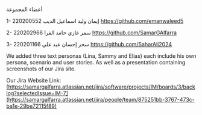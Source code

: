 أعضاء المجموعة 

1- إيمان وليد اسماعيل الديب 
220200552
https://github.com/emanwaleed5

2- سمر غازي حامد الفرا
220202966
https://github.com/SamarGAlfarra

3- سحر إحسان عبد علي
220201166
https://github.com/SaharAli2024

We added three text personas (Lina, Sammy and Elias) each include his own persona, scenario and user stories. As well as a presentation containing screenshots of our Jira site. 

Our Jira Website Link: 
[https://samargalfarra.atlassian.net/jira/software/projects/IM/boards/3/backlog?selectedIssue=IM-7](https://samargalfarra.atlassian.net/jira/people/team/875251bb-3767-473c-ba1e-29be72115f89)
